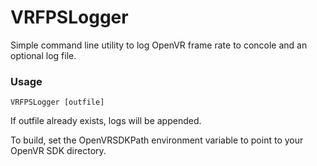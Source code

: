 # VRFPSLogger

Simple command line utility to log OpenVR frame rate to concole and an optional log file.

### Usage

```
VRFPSLogger [outfile]
```

If outfile already exists, logs will be appended.

To build, set the OpenVRSDKPath environment variable to point to your OpenVR SDK directory.
